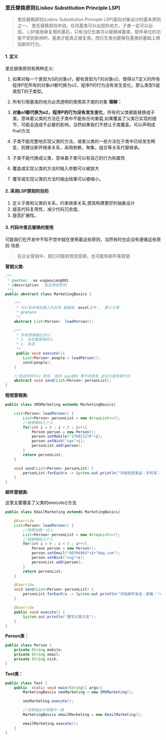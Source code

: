 ### 里氏替换原则(Liskov Substitution Principle LSP)

> 里氏替换原则(Liskov Substitution Principle LSP)面向对象设计的基本原则之一。 里氏替换原则中说，任何基类可以出现的地方，子类一定可以出现。 LSP是继承复用的基石，只有当衍生类可以替换掉基类，软件单位的功能不受到影响时，基类才能真正被复用，而衍生类也能够在基类的基础上增加新的行为。

#### 1. 定义
里氏替换原则有两种定义:
1. 如果对每一个类型为S的对象o1，都有类型为T的对象o2，使得以T定义的所有程序P在所有的对象o1都代换为o2，程序P的行为没有发生变化，那么类型S是类型T的子类型。
2. 所有引用基类的地方必须透明的使用其子类的对象
**理解：**

1. **对象o1都代换为o2，程序P的行为没有发生变化**，所有的父类都能替换成子类，意味着父类的方法在子类中不能有任何重载,如果覆盖了父类已实现的细节，可能会造成不必要的影响，当然如果我们不想让子类覆盖，可以声明成fnail方法
   
2. 子类不能完整地实现父类的方法，或者父类的一些方法在子类中已经发生畸变，则建议断开继承关系，采用依赖，聚集，组合等关系代替继承。
   
3. 子类不能代换成父类，意味着子类可以有自己的行为和属性
   
4. 覆盖或实现父类的方法时输入参数可以被放大
   
5. 覆写或实现父类的方法时输出结果可以被缩小。


#### 2. 采用LSP原则的目的
1. 定义子类和父类的关系，约束继承关系,使其构建更好的抽象设计
2. 提高代码复用性，减少代码冗余度。
3. 提高扩展性。
   

#### 3. 代码中里氏替换的使用
可能我们在开发中不知不觉中就在使用着这些原则，当然有时也会没有遵循这些原则
场景: 
> 在企业营销中，我们可能有短信营销，也可能有邮件等营销


**营销父类:**

``````java
/**
 * @author ：ex-xugaoxiang001
 * @description ：里氏替换原则
 **/
public abstract class MarketingBasics {

    /**
     * 可以有多种加载人的实现 数据库，excel文件 ， 第三方等
     * @return
     */
    abstract List<Person>  loadPerson();

    /**
     * 所有营销都应该以
     * 1. 先找要营销的人
     * 2. 发送
     */
     public void execute(){
        List<Person> people = loadPerson();
        send(people);
    }

    //发送同样可以 短信  邮件 app通知 等不同类型 这边只是简单打印
    abstract void send(List<Person> personList);
}

``````
**短信营销类:**

``````java
public class SMSMarketing extends MarketingBasics{

    List<Person> loadPerson() {
        List<Person> personList = new ArrayList<>();
        //随便模拟几个人
        for(int i = 0 ; i < 5 ; i++){
            Person person = new Person();
            person.setMobile("176021270"+i);
            person.setNick("xgx"+i);
            personList.add(person);
        }
        return personList;
    }

    void send(List<Person> personList) {
        personList.forEach(x -> System.out.println("开始短信发送：手机号："+x.getMobile()+"  昵称："+x.getNick() ));
    }
}
``````


**邮件营销类:**

这里主要覆盖了父类的execute()方法

``````java
public class EmailMarketing extends MarketingBasics{

    @Override
    List<Person> loadPerson() {
        //随便加载一点人
        List<Person> personList = new ArrayList<>();
        //随便模拟几个人
        for(int i = 0 ; i < 5 ; i++){
            Person person = new Person();
            person.setEmail("60394969"+i+"@qq.com");
            person.setNick("xug"+i);
            personList.add(person);
        }
        return personList;
    }

    @Override
    void send(List<Person> personList) {
        personList.forEach(x -> System.out.println("开始邮件发送：邮箱："+x.getEmail()+"  昵称："+x.getNick() ));
    }

    @Override
    public void execute() {
        System.out.println("重写父类方法");
    }
}
``````


**Person类：**
``````java
public class Person {
    private String mobile;
    private String email;
    private String nick;
}

``````



**Test类：**
``````java
public class Test {
    public  static void main(String[] args){
        MarketingBasics smsMarketing = new SMSMarketing();

        smsMarketing.execute();

        //导致输出与预期不一致
        MarketingBasics emailMarketing = new EmailMarketing();

        emailMarketing.execute();
    }
}
``````










